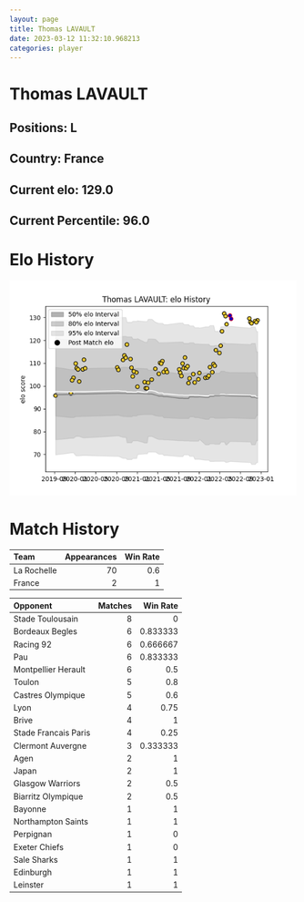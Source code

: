 ```yaml
---  
layout: page  
title: Thomas LAVAULT  
date: 2023-03-12 11:32:10.968213  
categories: player  
---
```

# Thomas LAVAULT

## Positions: L

## Country: France

## Current elo: 129.0

## Current Percentile: 96.0

# Elo History


![elo history](history_ThomasLAVAULT.png)
# Match History


| Team        |   Appearances |   Win Rate |
|:------------|--------------:|-----------:|
| La Rochelle |            70 |        0.6 |
| France      |             2 |        1   |

| Opponent             |   Matches |   Win Rate |
|:---------------------|----------:|-----------:|
| Stade Toulousain     |         8 |   0        |
| Bordeaux Begles      |         6 |   0.833333 |
| Racing 92            |         6 |   0.666667 |
| Pau                  |         6 |   0.833333 |
| Montpellier Herault  |         6 |   0.5      |
| Toulon               |         5 |   0.8      |
| Castres Olympique    |         5 |   0.6      |
| Lyon                 |         4 |   0.75     |
| Brive                |         4 |   1        |
| Stade Francais Paris |         4 |   0.25     |
| Clermont Auvergne    |         3 |   0.333333 |
| Agen                 |         2 |   1        |
| Japan                |         2 |   1        |
| Glasgow Warriors     |         2 |   0.5      |
| Biarritz Olympique   |         2 |   0.5      |
| Bayonne              |         1 |   1        |
| Northampton Saints   |         1 |   1        |
| Perpignan            |         1 |   0        |
| Exeter Chiefs        |         1 |   0        |
| Sale Sharks          |         1 |   1        |
| Edinburgh            |         1 |   1        |
| Leinster             |         1 |   1        |